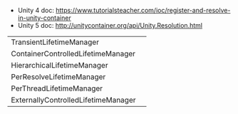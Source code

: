 
- Unity 4 doc: https://www.tutorialsteacher.com/ioc/register-and-resolve-in-unity-container
- Unity 5 doc: http://unitycontainer.org/api/Unity.Resolution.html

| | |
|--|--|
|TransientLifetimeManager | |
|ContainerControlledLifetimeManager ||
|HierarchicalLifetimeManager ||
|PerResolveLifetimeManager | |
|PerThreadLifetimeManager | |
|ExternallyControlledLifetimeManager | |
